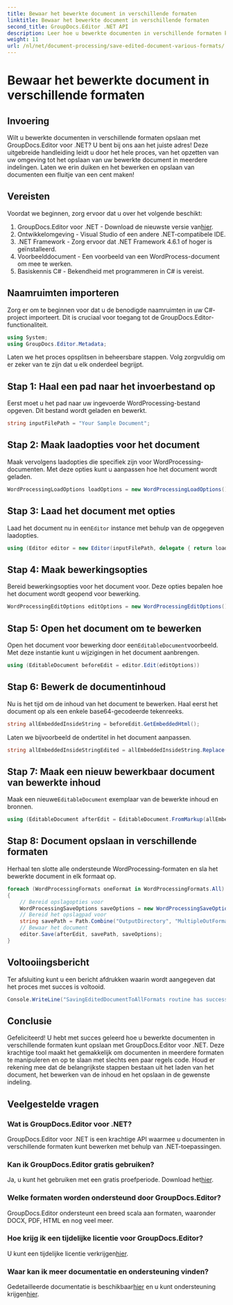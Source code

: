 ```yaml
---
title: Bewaar het bewerkte document in verschillende formaten
linktitle: Bewaar het bewerkte document in verschillende formaten
second_title: GroupDocs.Editor .NET API
description: Leer hoe u bewerkte documenten in verschillende formaten kunt opslaan met GroupDocs.Editor voor .NET in deze uitgebreide stapsgewijze handleiding.
weight: 11
url: /nl/net/document-processing/save-edited-document-various-formats/
---
```


# Bewaar het bewerkte document in verschillende formaten

## Invoering
Wilt u bewerkte documenten in verschillende formaten opslaan met GroupDocs.Editor voor .NET? U bent bij ons aan het juiste adres! Deze uitgebreide handleiding leidt u door het hele proces, van het opzetten van uw omgeving tot het opslaan van uw bewerkte document in meerdere indelingen. Laten we erin duiken en het bewerken en opslaan van documenten een fluitje van een cent maken!
## Vereisten
Voordat we beginnen, zorg ervoor dat u over het volgende beschikt:
1.  GroupDocs.Editor voor .NET - Download de nieuwste versie van[hier](https://releases.groupdocs.com/editor/net/).
2. Ontwikkelomgeving - Visual Studio of een andere .NET-compatibele IDE.
3. .NET Framework - Zorg ervoor dat .NET Framework 4.6.1 of hoger is geïnstalleerd.
4. Voorbeelddocument - Een voorbeeld van een WordProcess-document om mee te werken.
5. Basiskennis C# - Bekendheid met programmeren in C# is vereist.
## Naamruimten importeren
Zorg er om te beginnen voor dat u de benodigde naamruimten in uw C#-project importeert. Dit is cruciaal voor toegang tot de GroupDocs.Editor-functionaliteit.
```csharp
using System;
using GroupDocs.Editor.Metadata;
```
Laten we het proces opsplitsen in beheersbare stappen. Volg zorgvuldig om er zeker van te zijn dat u elk onderdeel begrijpt.
## Stap 1: Haal een pad naar het invoerbestand op
Eerst moet u het pad naar uw ingevoerde WordProcessing-bestand opgeven. Dit bestand wordt geladen en bewerkt.
```csharp
string inputFilePath = "Your Sample Document";
```
## Stap 2: Maak laadopties voor het document
Maak vervolgens laadopties die specifiek zijn voor WordProcessing-documenten. Met deze opties kunt u aanpassen hoe het document wordt geladen.
```csharp
WordProcessingLoadOptions loadOptions = new WordProcessingLoadOptions();
```
## Stap 3: Laad het document met opties
 Laad het document nu in een`Editor` instance met behulp van de opgegeven laadopties.
```csharp
using (Editor editor = new Editor(inputFilePath, delegate { return loadOptions; }))
```
## Stap 4: Maak bewerkingsopties
Bereid bewerkingsopties voor het document voor. Deze opties bepalen hoe het document wordt geopend voor bewerking.
```csharp
WordProcessingEditOptions editOptions = new WordProcessingEditOptions();
```
## Stap 5: Open het document om te bewerken
 Open het document voor bewerking door een`EditableDocument`voorbeeld. Met deze instantie kunt u wijzigingen in het document aanbrengen.
```csharp
using (EditableDocument beforeEdit = editor.Edit(editOptions))
```
## Stap 6: Bewerk de documentinhoud
Nu is het tijd om de inhoud van het document te bewerken. Haal eerst het document op als een enkele base64-gecodeerde tekenreeks.
```csharp
string allEmbeddedInsideString = beforeEdit.GetEmbeddedHtml();
```
Laten we bijvoorbeeld de ondertitel in het document aanpassen.
```csharp
string allEmbeddedInsideStringEdited = allEmbeddedInsideString.Replace("Subtitle", "Edited subtitle");
```
## Stap 7: Maak een nieuw bewerkbaar document van bewerkte inhoud
 Maak een nieuwe`EditableDocument` exemplaar van de bewerkte inhoud en bronnen.
```csharp
using (EditableDocument afterEdit = EditableDocument.FromMarkup(allEmbeddedInsideStringEdited, null))
```
## Stap 8: Document opslaan in verschillende formaten
Herhaal ten slotte alle ondersteunde WordProcessing-formaten en sla het bewerkte document in elk formaat op.
```csharp
foreach (WordProcessingFormats oneFormat in WordProcessingFormats.All)
{
    // Bereid opslagopties voor
    WordProcessingSaveOptions saveOptions = new WordProcessingSaveOptions(oneFormat);
    // Bereid het opslagpad voor
    string savePath = Path.Combine("OutputDirectory", "MultipleOutFormats." + saveOptions.OutputFormat.Extension);
    // Bewaar het document
    editor.Save(afterEdit, savePath, saveOptions);
}
```
## Voltooiingsbericht
Ter afsluiting kunt u een bericht afdrukken waarin wordt aangegeven dat het proces met succes is voltooid.
```csharp
Console.WriteLine("SavingEditedDocumentToAllFormats routine has successfully finished");
```
## Conclusie
Gefeliciteerd! U hebt met succes geleerd hoe u bewerkte documenten in verschillende formaten kunt opslaan met GroupDocs.Editor voor .NET. Deze krachtige tool maakt het gemakkelijk om documenten in meerdere formaten te manipuleren en op te slaan met slechts een paar regels code. Houd er rekening mee dat de belangrijkste stappen bestaan uit het laden van het document, het bewerken van de inhoud en het opslaan in de gewenste indeling.
## Veelgestelde vragen
### Wat is GroupDocs.Editor voor .NET?
GroupDocs.Editor voor .NET is een krachtige API waarmee u documenten in verschillende formaten kunt bewerken met behulp van .NET-toepassingen.
### Kan ik GroupDocs.Editor gratis gebruiken?
 Ja, u kunt het gebruiken met een gratis proefperiode. Download het[hier](https://releases.groupdocs.com/).
### Welke formaten worden ondersteund door GroupDocs.Editor?
GroupDocs.Editor ondersteunt een breed scala aan formaten, waaronder DOCX, PDF, HTML en nog veel meer.
### Hoe krijg ik een tijdelijke licentie voor GroupDocs.Editor?
 U kunt een tijdelijke licentie verkrijgen[hier](https://purchase.groupdocs.com/temporary-license/).
### Waar kan ik meer documentatie en ondersteuning vinden?
 Gedetailleerde documentatie is beschikbaar[hier](https://tutorials.groupdocs.com/editor/net/) en u kunt ondersteuning krijgen[hier](https://forum.groupdocs.com/c/editor/20).